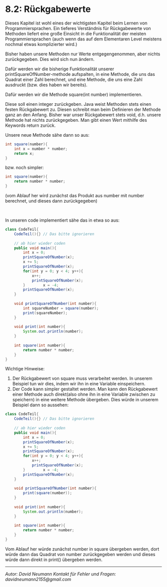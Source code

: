 # 8.2: Rückgabewerte

Dieses Kapitel ist wohl eines der wichtigsten Kapitel beim Lernen von Programmiersprachen. Ein tieferes Verständnis für Rückgabewerte von Methoden liefert eine große Einsicht in die Funktionalität der meisten Programmiersprachen (auch wenn das auf dem Elementaren Level meistens nochmal etwas komplizierter wird.)

Bisher haben unsere Methoden nur Werte entgegengenommen, aber nichts zurückgegeben. Dies wird sich nun ändern.

Dafür werden wir die bisherige Funktionalität unserer printSquareOfNumber-methode aufspalten, in eine Methode, die uns das Quadrat einer Zahl berechnet, und eine Methode, die uns eine Zahl ausdruckt (bzw. dies haben wir bereits).

Dafür werden wir die Methode square(int number) implementieren.

Diese soll einen integer zurückgeben. Java weist Methoden stets einen festen Rückgabewert zu. Diesen schreibt man beim Definieren der Methode ganz an den Anfang. Bisher war unser Rückgabewert stets void, d.h. unsere Methode hat nichts zurückgegeben.
Man gibt einen Wert mithilfe des Keywords return zurück.

Unsere neue Methode sähe dann so aus:

```java
int square(number){
	int x = number * number;
	return x;
}
```

bzw. noch simpler:

```java
int square(number){
	return number * number;
}
```

(vom Ablauf her wird zunächst das Produkt aus number mit number berechnet, und dieses dann zurückgegeben)
<div style="page-break-after: always; visibility: hidden">
\pagebreak
</div>

In unseren code implementiert sähe das in etwa so aus:

```java
class CodeTeil{  
    CodeTeil(){} // Das bitte ignorieren  
  
    // ab hier wieder coden
    public void main(){  
        int x = 0;  
        printSquareOfNumber(x);  
        x += 5;  
        printSquareOfNumber(x);  
        for(int y = 0; y < 4; y++){  
            x++;  
            printSquareOfNumber(x);  
        }        x = -4;  
        printSquareOfNumber(x);  
    }
    
    void printSquareOfNumber(int number){  
        int squareNumber = square(number);  
        print(squareNumber);  
    }
    
    void print(int number){  
        System.out.println(number);  
    }
    
    int square(int number){  
        return number * number;  
    }
}
```

Wichtige Hinweise:

1. Der Rückgabewert von square muss verarbeitet werden. In unserem Beispiel tun wir dies, indem wir ihn in eine Variable einspeichern.
2. Der Code kann simpler gestaltet werden. Man kann den Rückgabewert einer Methode auch direkt(also ohne ihn in eine Variable zwischen zu speichern) in eine weitere Methode übergeben. Dies würde in unserem Beispiel dann so aussehen:


```java
class CodeTeil{  
    CodeTeil(){} // Das bitte ignorieren  
    
    // ab hier wieder coden
    public void main(){  
        int x = 0;  
        printSquareOfNumber(x);  
        x += 5;  
        printSquareOfNumber(x);  
        for(int y = 0; y < 4; y++){  
            x++;  
            printSquareOfNumber(x);  
        }        x = -4;  
        printSquareOfNumber(x);  
    }
    
    void printSquareOfNumber(int number){  
        print(square(number));  
    }
    
    void print(int number){  
        System.out.println(number);  
    }
    
    int square(int number){  
        return number * number;  
    }
}
```

Vom Ablauf her würde zunächst number in square übergeben werden, dort würde dann das Quadrat von number zurückgegeben werden und dieses würde dann direkt in print() übergeben werden.

---
_Autor: David Neumann_
_Kontakt für Fehler und Fragen: davidneumann2155@gmail.com_